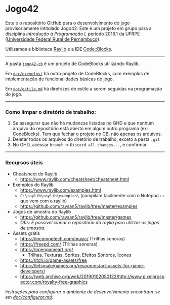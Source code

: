 # Jogo42
Este é o repositório GitHub para o desenvolvimento do jogo provisoriamente intitulado Jogo42. Este é um projeto em grupo para a disciplina _Introdução à Programação I_, período 2019.1 da UFRPE ([Universidade Federal Rural de Pernambuco](http://www.ufrpe.br)). 

Utilizamos a biblioteca [Raylib](https://www.raylib.com/) e a IDE [Code::Blocks](http://www.codeblocks.org/).

----------------

A pasta [`jogo42-cb`](jogo42-cb/) é um projeto de CodeBlocks utilizando Raylib.

Em [`doc/exemplos/`](doc/exemplos/) há outro projeto de CodeBlocks, com exemplos de implementação de funcionalidades básicas do jogo.

Em [`doc/estilo.md`](doc/estilo.md) há diretrizes de estilo a serem seguidas na programação do jogo.

----------------

### Como limpar o diretório de trabalho:
1. Se assegurar que não há mudanças listadas no GHD e que nenhum arquivo do repositório está aberto em algum outro programa (ex: CodeBlocks). Tem que fechar o projeto no CB, não apenas os arquivos.
2. Deletar todos os arquivos do diretório de trabalho, exceto a pasta `.git`
3. No GHD, acessar `branch` -> `Discard all changes...`, e confirmar

---------------

### Recursos úteis
- Cheatsheet do Raylib  
  - https://www.raylib.com/cheatsheet/cheatsheet.html
- Exemplos do Raylib
  - https://www.raylib.com/examples.html
  - `C:\raylib\raylib\examples\` (compilam facilmente com o Notepad++ que vem com o raylib)
  - https://github.com/raysan5/raylib/tree/master/examples
- Jogos de amostra do Raylib
  - https://github.com/raysan5/raylib/tree/master/games
  - _Obs: É possível clonar o repositório do raylib para utilizar os jogos de amostra._
- Assets grátis
  - https://incompetech.com/music/ (Trilhas sonoras)
  - https://freepd.com/ (Trilhas sonoras)
  - https://opengameart.org/
    - Trilhas, Texturas, Sprites, Efeitos Sonoros, Ícones
  - https://itch.io/game-assets/free
  - https://letsmakegames.org/resources/art-assets-for-game-developers/
  - https://web.archive.org/web/20190102050122/http://www.pixelprospector.com/royalty-free-graphics

_Instruções para configurar o ambiente de desenvolvimento encontram-se em [doc/configurar.md](doc/configurar.md)._
